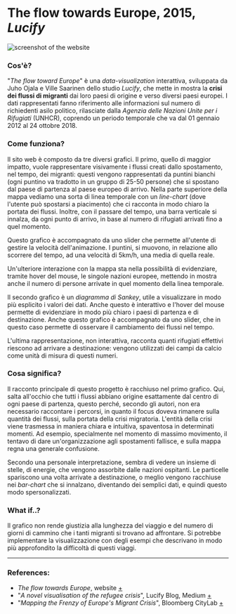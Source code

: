 # The flow towards Europe, 2015, *Lucify*

![screenshot of the website](https://assets.bwbx.io/images/users/iqjWHBFdfxIU/ivJOmI9lhVlo/v0/1800x-1.png)

### Cos'è?
"*The flow toward Europe*" è una *data-visualization* interattiva, sviluppata da Juho Ojala e Ville Saarinen dello studio *Lucify*, che mette in mostra la **crisi dei flussi di migranti** dai loro paesi di origine e verso diversi paesi europei. I dati rappresentati fanno riferimento alle informazioni sul numero di richiedenti asilo politico, rilasciate dalla *Agenzia delle Nazioni Unite per i Rifugiati* (UNHCR), coprendo un periodo temporale che va dal 01 gennaio 2012 al 24 ottobre 2018.

### Come funziona?
Il sito web è composto da tre diversi grafici.
Il primo, quello di maggior impatto, vuole rappresentare visivamente i flussi creati dallo spostamento, nel tempo, dei migranti: questi vengono rappresentati da puntini bianchi 
(ogni puntino va tradotto in un gruppo di 25-50 persone) che si spostano dal paese di partenza al paese europeo di arrivo.
Nella parte superiore della mappa vediamo una sorta di linea temporale con un *line-chart* (dove l'utente può spostarsi a piacimento) che ci racconta in modo chiaro la 
portata dei flussi. Inoltre, con il passare del tempo, una barra verticale si innalza, da ogni punto di arrivo, in base al numero di rifugiati arrivati fino a quel momento.

Questo grafico è accompagnato da uno slider che permette all'utente di gestire la velocità dell'animazione. I puntini, si muovono, in relazione allo scorrere del tempo, 
ad una velocità di 5km/h, una media di quella reale.

Un'ulteriore interazione con la mappa sta nella possibilità di evidenziare, tramite hover del mouse, le singole nazioni europee, mettendo in mostra anche il numero di 
persone arrivate in quel momento della linea temporale.

Il secondo grafico è un *diagramma di Sankey*, utile a visualizzare in modo più esplicito i valori dei dati. Anche questo è interattivo e l'hover del mouse permette di 
evidenziare in modo più chiaro i paesi di partenza e di destinazione.
Anche questo grafico è accompagnato da uno slider, che in questo caso permette di osservare il cambiamento dei flussi nel tempo.

L'ultima rappresentazione, non interattiva, racconta quanti rifugiati effettivi riescono ad arrivare a destinazione: vengono utilizzati dei campi da calcio come unità di 
misura di questi numeri.

### Cosa significa?
Il racconto principale di questo progetto è racchiuso nel primo grafico.
Qui, salta all'occhio che tutti i flussi abbiano origine esattamente dal centro di ogni paese di partenza, questo perché, secondo gli autori, non era necessario 
raccontare i percorsi, in quanto il focus doveva rimanere sulla quantità dei flussi, sulla portata della crisi migratoria. L'entità della crisi viene trasmessa in maniera 
chiara e intuitiva, spaventosa in determinati momenti. Ad esempio, specialmente nel momento di massimo movimento, il tentavo di dare un'organizzazione agli spostamenti 
fallisce, e sulla mappa regna una generale confusione.

Secondo una personale interpretazione, sembra di vedere un insieme di stelle, di energie, che vengono assorbite dalle nazioni ospitanti. Le particelle spariscono una 
volta arrivate a destinazione, o meglio vengono racchiuse nei *bar-chart* che si innalzano, diventando dei semplici dati, e quindi questo modo spersonalizzati.

### What if..?
Il grafico non rende giustizia alla lunghezza del viaggio e del numero di giorni di cammino che i tanti migranti si trovano ad affrontare.
Si potrebbe implementare la visualizzazione con degli esempi che descrivano in modo più approfondito la difficoltà di questi viaggi.

---

### References:
- *The flow towards Europe*, website [+](https://www.lucify.com/the-flow-towards-europe/)
- "*A novel visualisation of the refugee crisis*", Lucify Blog, Medium [+](https://blog.lucify.com/a-novel-visualisation-of-the-refugee-crisis-565e40ab5a50#.ys0pww1a7)
- "*Mapping the Frenzy of Europe's Migrant Crisis*", Bloomberg CityLab [+](https://www.bloomberg.com/news/articles/2015-10-27/watch-europe-s-migrant-crisis-escalate-in-this-animated-interactive-map)
